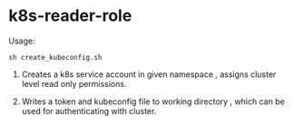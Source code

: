 # k8s-reader-role

Usage: 

```
sh create_kubeconfig.sh
```

1) Creates a k8s service account in given namespace , assigns cluster level read only permissions. 

2) Writes a token and kubeconfig file to working directory , which can be used for authenticating with cluster.
